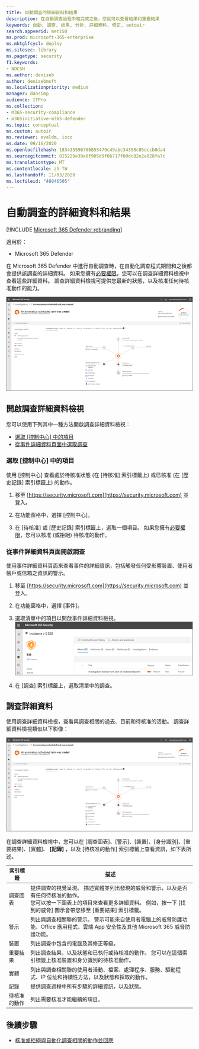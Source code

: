 ```yaml
---
title: 自動調查的詳細資料和結果
description: 在自動調查過程中和完成之後，您就可以查看結果和重要結果
keywords: 自動, 調查, 結果, 分析, 詳細資料, 修正, autoair
search.appverid: met150
ms.prod: microsoft-365-enterprise
ms.mktglfcycl: deploy
ms.sitesec: library
ms.pagetype: security
f1.keywords:
- NOCSH
ms.author: deniseb
author: denisebmsft
ms.localizationpriority: medium
manager: dansimp
audience: ITPro
ms.collection:
- M365-security-compliance
- m365initiative-m365-defender
ms.topic: conceptual
ms.custom: autoir
ms.reviewer: evaldm, isco
ms.date: 09/16/2020
ms.openlocfilehash: 183435596706855479c49abc34358c85dccb0da4
ms.sourcegitcommit: 815229e39a0f905d9f06717f00dc82e2a028fa7c
ms.translationtype: MT
ms.contentlocale: zh-TW
ms.lasthandoff: 11/03/2020
ms.locfileid: "48846505"
---
```

# <a name="details-and-results-of-an-automated-investigation"></a>自動調查的詳細資料和結果

[!INCLUDE [Microsoft 365 Defender rebranding](../includes/microsoft-defender.md)]


適用於：
- Microsoft 365 Defender

在 Microsoft 365 Defender 中進行自動調查時，在自動化調查程式期間和之後都會提供該調查的詳細資料。 如果您擁有[必要權限](mtp-action-center.md#required-permissions-for-action-center-tasks)，您可以在調查詳細資料檢視中查看這些詳細資料。 調查詳細資料檢視可提供您最新的狀態，以及核准任何待核准動作的能力。 

![調查詳細資料](../../media/mtp-air-investdetails.png)

## <a name="open-the-investigation-details-view"></a>開啟調查詳細資料檢視

您可以使用下列其中一種方法開啟調查詳細資料檢視：
- [選取 [控制中心] 中的項目](#select-an-item-in-the-action-center)
- [從事件詳細資料頁面中選取調查](#open-an-investigation-from-an-incident-details-page)

### <a name="select-an-item-in-the-action-center"></a>選取 [控制中心] 中的項目

使用 [控制中心] 查看處於待核准狀態 (在 [待核准] 索引標籤上) 或已核准 (在 [歷史記錄] 索引標籤上) 的動作。 

1. 移至 [https://security.microsoft.com](https://security.microsoft.com) 並登入。 

2. 在功能窗格中，選擇 [控制中心]。 

3. 在 [待核准] 或 [歷史記錄] 索引標籤上，選取一個項目。 如果您擁有[必要權限](mtp-action-center.md#required-permissions-for-action-center-tasks)，您可以核准 (或拒絕) 待核准的動作。

### <a name="open-an-investigation-from-an-incident-details-page"></a>從事件詳細資料頁面開啟調查

使用事件詳細資料頁面來查看事件的詳細資訊，包括觸發任何受影響裝置、使用者帳戶或信箱之資訊的警示。

1. 移至 [https://security.microsoft.com](https://security.microsoft.com) 並登入。 

2. 在功能窗格中，選擇 [事件]。 

3. 選取清單中的項目以開啟事件詳細資料檢視。<br/>![事件詳細資料](../../media/mtp-incidentdetails-tabs.png)

4. 在 [調查] 索引標籤上，選取清單中的調查。

## <a name="investigation-details"></a>調查詳細資料

使用調查詳細資料檢視，查看與調查相關的過去、目前和待核准的活動。 調查詳細資料檢視類似以下影像：

![調查詳細資料](../../media/mtp-air-investdetails.png)

在調查詳細資料檢視中，您可以在 [調查圖表]、[警示]、[裝置]、[身分識別]、[重要結果]、[實體]、 **[記錄]** ，以及 [待核准的動作] 索引標籤上查看資訊，如下表所述。

|索引標籤    |描述 |
|--------|--------|
|調查圖表    |提供調查的視覺呈現。 描述實體並列出發現的威脅和警示，以及是否有任何待核准的動作。<br/>您可以按一下圖表上的項目來查看更多詳細資料。 例如，按一下 [找到的威脅] 圖示會帶您移至 [重要結果] 索引標籤。 |
|警示 |列出與調查相關聯的警示。 警示可能來自使用者電腦上的威脅防護功能、Office 應用程式、雲端 App 安全性及其他 Microsoft 365 威脅防護功能。|
|裝置|列出調查中包含的電腦及其修正等級。|
|重要結果   |列出調查結果，以及狀態和已執行或待核准的動作。 您可以在這個索引標籤上核准裝置和身分識別的待核准動作。|
|實體   |列出與調查相關聯的使用者活動、檔案、處理程序、服務、驅動程式、IP 位址和持續性方法，以及狀態和採取的動作。|
|記錄    |提供調查過程中所有步驟的詳細資訊，以及狀態。|
|待核准的動作    |列出需要核准才能繼續的項目。|

## <a name="next-steps"></a>後續步驟

- [核准或拒絕與自動化調查相關的動作並回應](mtp-autoir-actions.md)

